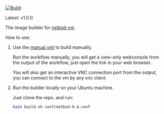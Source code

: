 

[![Build](https://github.com/vmactions/netbsd-builder/actions/workflows/build.yml/badge.svg)](https://github.com/vmactions/netbsd-builder/actions/workflows/build.yml)

Latest: v1.0.0


The image builder for [netbsd-vm](https://github.com/vmactions/netbsd-vm)


How to use:

1. Use the [manual.yml](.github/workflows/manual.yml) to build manually.
   
    Run the workflow manually, you will get a view-only webconsole from the output of the workflow, just open the link in your web browser.
   
    You will also get an interactive VNC connection port from the output, you can connect to the vm by any vnc client.

2. Run the builder locally on your Ubuntu machine.

    Just clone the repo. and run:
    ```bash
    bash build.sh conf/netbsd-9.4.conf
    ```
   
